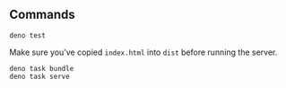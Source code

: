 ## Commands

```shell
deno test
```

Make sure you've copied `index.html` into `dist` before running the server.

```shell
deno task bundle
deno task serve
```
